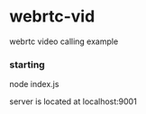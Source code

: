 # webrtc-vid
webrtc video calling example

### starting ###
node index.js

server is located at localhost:9001
